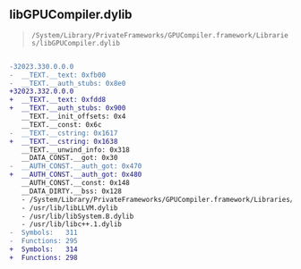 ## libGPUCompiler.dylib

> `/System/Library/PrivateFrameworks/GPUCompiler.framework/Libraries/libGPUCompiler.dylib`

```diff

-32023.330.0.0.0
-  __TEXT.__text: 0xfb00
-  __TEXT.__auth_stubs: 0x8e0
+32023.332.0.0.0
+  __TEXT.__text: 0xfdd8
+  __TEXT.__auth_stubs: 0x900
   __TEXT.__init_offsets: 0x4
   __TEXT.__const: 0x6c
-  __TEXT.__cstring: 0x1617
+  __TEXT.__cstring: 0x1638
   __TEXT.__unwind_info: 0x318
   __DATA_CONST.__got: 0x30
-  __AUTH_CONST.__auth_got: 0x470
+  __AUTH_CONST.__auth_got: 0x480
   __AUTH_CONST.__const: 0x148
   __DATA_DIRTY.__bss: 0x128
   - /System/Library/PrivateFrameworks/GPUCompiler.framework/Libraries/libGPUCompilerImpl.dylib
   - /usr/lib/libLLVM.dylib
   - /usr/lib/libSystem.B.dylib
   - /usr/lib/libc++.1.dylib
-  Symbols:   311
-  Functions: 295
+  Symbols:   314
+  Functions: 298
 

```
